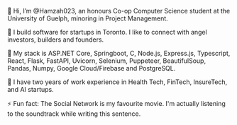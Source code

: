 👋 Hi, I’m @Hamzah023, an honours Co-op Computer Science student at the University of Guelph, minoring in Project Management.

👀 I build software for startups in Toronto. I like to connect with angel investors, builders and founders.
  
🌱 My stack is ASP.NET Core, Springboot, C, Node.js, Express.js, Typescript, React, Flask, FastAPI, Uvicorn, Selenium, Puppeteer, BeautifulSoup, Pandas, Numpy, Google Cloud/Firebase and PostgreSQL.

💞️ I have two years of work experience in Health Tech, FinTech, InsureTech, and AI startups.

⚡ Fun fact: The Social Network is my favourite movie. I'm actually listening to the soundtrack while writing this sentence.

<!---
Hamzah023/Hamzah023 is a ✨ special ✨ repository because its `README.md` (this file) appears on your GitHub profile.
You can click the Preview link to take a look at your changes.
--->
